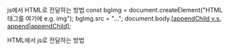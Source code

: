 js에서 HTML로 전달하는 방법
const bgImg = document.createElement("HTML 태그를 여기에 e.g. img");
bgImg.src = "...";
document.body.[[appendChild v.s. append|appendChild]](bgImg);

HTML에서 js로 전달하는 방법
<script src = "js 파일 경로를 여기에"></script>
